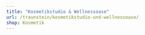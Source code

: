 ```yaml
---
title: "Kosmetikstudio & Wellnessoase"
url: /traunstein/kosmetikstudio-und-wellnessoase/
shop: Kosmetik
---
```

